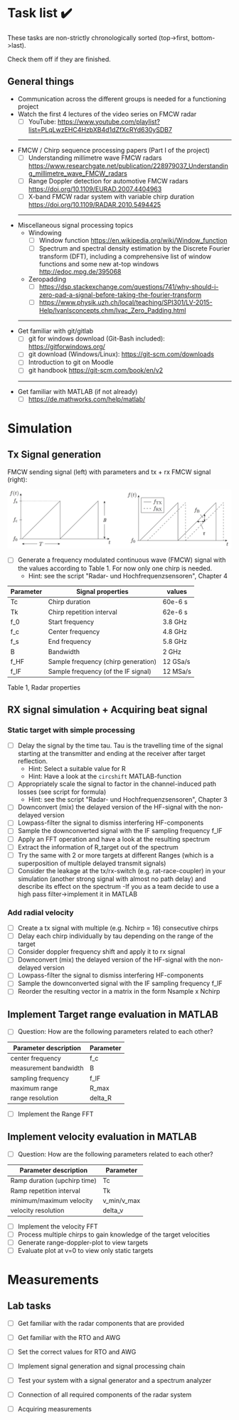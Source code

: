 # Task list :heavy_check_mark:

These tasks are non-strictly chronologically sorted  (top->first, bottom->last).

Check them off if they are finished.

## General things

- Communication across the different groups is needed for a functioning project
- Watch the first 4 lectures of the video series on FMCW radar
	- [ ] YouTube: https://www.youtube.com/playlist?list=PLqLwzEHC4HzbXB4d1dZfXcRYd630ySDB7
	---
- FMCW / Chirp sequence processing papers (Part I of the project)
    - [ ] Understanding millimetre wave FMCW radars https://www.researchgate.net/publication/228979037_Understanding_millimetre_wave_FMCW_radars
    - [ ] Range Doppler detection for automotive FMCW radars https://doi.org/10.1109/EURAD.2007.4404963
    - [ ] X-band FMCW radar system with variable chirp duration https://doi.org/10.1109/RADAR.2010.5494425
    ---
- Miscellaneous signal processing topics
    - Windowing
        - [ ] Window function https://en.wikipedia.org/wiki/Window_function
        - [ ] Spectrum and spectral density estimation by the Discrete Fourier transform (DFT), including a comprehensive list of window functions and some new at-top windows http://edoc.mpg.de/395068
    - Zeropadding
        - [ ] https://dsp.stackexchange.com/questions/741/why-should-i-zero-pad-a-signal-before-taking-the-fourier-transform 
        - [ ] https://www.physik.uzh.ch/local/teaching/SPI301/LV-2015-Help/lvanlsconcepts.chm/lvac_Zero_Padding.html
	---
- Get familiar with git/gitlab
	- [ ] git for windows download (Git-Bash included): https://gitforwindows.org/
    - [ ] git download (Windows/Linux): https://git-scm.com/downloads
    - [ ] Introduction to git on Moodle
    - [ ] git handbook https://git-scm.com/book/en/v2
	---
- Get familiar with MATLAB (if not already)
    - [ ] https://de.mathworks.com/help/matlab/

# Simulation

## Tx Signal generation

FMCW sending signal (left) with parameters and tx + rx FMCW signal (right):

![](images/fmcw_ramp.png)

- [ ] Generate a frequency modulated continuous wave (FMCW) signal with the values according to Table 1. For now only one chirp is needed.
    - Hint: see the script "Radar- und Hochfrequenzsensoren", Chapter 4
    
|Parameter| Signal properties| values|
|---|---|---|
|Tc | Chirp duration| 60e-6 s|
|Tk|Chirp repetition interval| 62e-6 s|
|f_0|Start frequency|3.8 GHz|
|f_c|Center frequency| 4.8 GHz|
|f_s|End frequency|5.8 GHz|
|B|Bandwidth| 2 GHz|
|f_HF|Sample frequency (chirp generation)| 12 GSa/s|
|f_IF|Sample frequency (of the IF signal)| 12 MSa/s|

Table 1, Radar properties

## RX signal simulation + Acquiring beat signal

### Static target with simple processing

- [ ] Delay the signal by the time tau. Tau is the travelling time of the signal starting at the transmitter and ending at the receiver after target reflection.
    - Hint: Select a suitable value for R
    - Hint: Have a look at the `circshift` MATLAB-function 
- [ ] Appropriately scale the signal to factor in the channel-induced path losses (see script for formula)
    - Hint: see the script "Radar- und Hochfrequenzsensoren", Chapter 3
- [ ] Downconvert (mix) the delayed version of the HF-signal with the non-delayed version
- [ ] Lowpass-filter the signal to dismiss interfering HF-components
- [ ] Sample the downconverted signal with the IF sampling frequency f_IF
- [ ] Apply an FFT operation and have a look at the resulting spectrum
- [ ] Extract the information of R_target out of the spectrum
- [ ] Try the same with 2 or more targets at different Ranges (which is a superposition of multiple delayed transmit signals)
- [ ] Consider the leakage at the tx/rx-switch (e.g. rat-race-coupler) in your simulation (another strong signal with almost no path delay) and describe its effect on the spectrum
	-If you as a team decide to use a high pass filter->implement it in MATLAB

### Add radial velocity

- [ ] Create a tx signal with multiple (e.g. Nchirp = 16) consecutive chirps
- [ ] Delay each chirp individually by tau depending on the range of the target
- [ ] Consider doppler frequency shift and apply it to rx signal
- [ ] Downconvert (mix) the delayed version of the HF-signal with the non-delayed version
- [ ] Lowpass-filter the signal to dismiss interfering HF-components
- [ ] Sample the downconverted signal with the IF sampling frequency f_IF
- [ ] Reorder the resulting vector in a matrix in the form Nsample x Nchirp

## Implement Target range evaluation in MATLAB 

- [ ] Question: How are the following parameters related to each other?

|Parameter description|Parameter|
|---|---|
|center frequency|f_c|
|measurement bandwidth|B|
|sampling frequency|f_IF|
|maximum range| R_max|
|range resolution| delta_R|

- [ ] Implement the Range FFT 

## Implement velocity evaluation in MATLAB 

- [ ] Question: How are the following parameters related to each other?

|Parameter description|Parameter|
|---|---|
|Ramp duration (upchirp time)|Tc|
|Ramp repetition interval|Tk|
|minimum/maximum velocity|v_min/v_max|
|velocity resolution| delta_v|

- [ ] Implement the velocity FFT
- [ ] Process multiple chirps to gain knowledge of the target velocities
- [ ] Generate range-doppler-plot to view targets
- [ ] Evaluate plot at v=0 to view only static targets

# Measurements

## Lab tasks

- [ ] Get familiar with the radar components that are provided
- [ ] Get familiar with the RTO and AWG
- [ ] Set the correct values for RTO and AWG
- [ ] Implement signal generation and signal processing chain
- [ ] Test your system with a signal generator and a spectrum analyzer
- [ ] Connection of all required components of the radar system 
- [ ] Acquiring measurements



